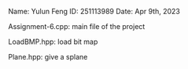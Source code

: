 Name: Yulun Feng
ID: 251113989
Date: Apr 9th, 2023

Assignment-6.cpp: main file of the project

LoadBMP.hpp: load bit map

Plane.hpp: give a splane

